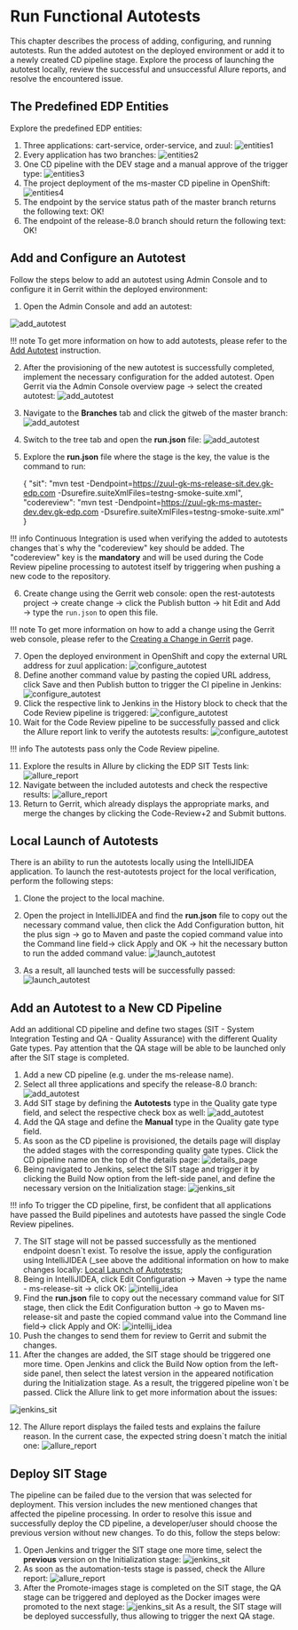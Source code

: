 # Run Functional Autotests

This chapter describes the process of adding, configuring, and running autotests. Run the added autotest on the deployed
environment or add it to a newly created CD pipeline stage.
Explore the process of launching the autotest locally, review the successful and unsuccessful Allure reports, and resolve
the encountered issue.

## The Predefined EDP Entities

Explore the predefined EDP entities:

1. Three applications: cart-service, order-service, and zuul:
  ![entities1](../assets/user-guide/entities1.png)
2. Every application has two branches:
  ![entities2](../assets/user-guide/entities2.png)
3. One CD pipeline with the DEV stage and a manual approve of the trigger type:
  ![entities3](../assets/user-guide/entities3.png)
4. The project deployment of the ms-master CD pipeline in OpenShift:
  ![entities4](../assets/user-guide/entities4.png)
5. The endpoint by the service status path of the master branch returns the following text: OK!
6. The endpoint of the release-8.0 branch should return the following text: OK!

## Add and Configure an Autotest

Follow the steps below to add an autotest using Admin Console and to configure it in Gerrit within the deployed environment:

1. Open the Admin Console and add an autotest:

  ![add_autotest](../assets/user-guide/add_autotest.png)

  !!! note
      To get more information on how to add autotests, please refer to the [Add Autotest](add-autotest.md) instruction.

2. After the provisioning of the new autotest is successfully completed, implement the necessary configuration for the added autotest. Open Gerrit via the Admin Console overview page → select the created autotest:
  ![add_autotest](../assets/user-guide/add_autotest2.png)
3. Navigate to the **Branches** tab and click the gitweb of the master branch:
  ![add_autotest](../assets/user-guide/add_autotest3.png)
4. Switch to the tree tab and open the **run.json** file:
  ![add_autotest](../assets/user-guide/add_autotest4.png)
5. Explore the **run.json** file where the stage is the key, the value is the command to run:

      {
        "sit": "mvn test -Dendpoint=https://zuul-gk-ms-release-sit.dev.gk-edp.com -Dsurefire.suiteXmlFiles=testng-smoke-suite.xml",
        "codereview": "mvn test -Dendpoint=https://zuul-gk-ms-master-dev.dev.gk-edp.com -Dsurefire.suiteXmlFiles=testng-smoke-suite.xml"
      }

  !!! info
      Continuous Integration is used when verifying the added to autotests changes that`s why the "codereview" key should be added.
      The "codereview" key is the **mandatory** and will be used during the Code Review pipeline processing to autotest itself by triggering when pushing a new code to the repository.

6. Create change using the Gerrit web console: open the rest-autotests project → create change → click the Publish button →
hit Edit and Add → type the `run.json` to open this file.

  !!! note
      To get more information on how to add a change using the Gerrit web console, please refer to the [Creating a Change in Gerrit](hhttps://gerrit-review.googlesource.com/Documentation/user-inline-edit.html) page.

7. Open the deployed environment in OpenShift and copy the external URL address for zuul application:
  ![configure_autotest](../assets/user-guide/configure_autotest.png)
8. Define another command value by pasting the copied URL address, click Save and then Publish button to trigger the CI pipeline in Jenkins:
  ![configure_autotest](../assets/user-guide/configure_autotest2.png)
9. Click the respective link to Jenkins in the History block to check that the Code Review pipeline is triggered:
  ![configure_autotest](../assets/user-guide/configure_autotest3.png)
10. Wait for the Code Review pipeline to be successfully passed and click the Allure report link to verify the autotests results:
    ![configure_autotest](../assets/user-guide/configure_autotest4.png)

  !!! info
      The autotests pass only the Code Review pipeline.

11. Explore the results in Allure by clicking the EDP SIT Tests link:
  ![allure_report](../assets/user-guide/allure_report.png)
12. Navigate between the included autotests and check the respective results:
  ![allure_report](../assets/user-guide/allure_report2.png)
13. Return to Gerrit, which already displays the appropriate marks, and merge the changes by clicking the Code-Review+2 and Submit buttons.

## Local Launch of Autotests

There is an ability to run the autotests locally using the IntelliJIDEA application. To launch the rest-autotests project for the local verification, perform the following steps:

1. Clone the project to the local machine.

2. Open the project in IntelliJIDEA and find the **run.json** file to copy out the necessary command value, then click the Add Configuration button, hit the plus sign → go to Maven and paste the copied command value into the Command line field→ click Apply and OK → hit the necessary button to run the added command value:
  ![launch_autotest](../assets/user-guide/launch_autotest.png)
3. As a result, all launched tests will be successfully passed:
  ![launch_autotest](../assets/user-guide/launch_autotest2.png)

## Add an Autotest to a New CD Pipeline

Add an additional CD pipeline and define two stages (SIT - System Integration Testing and QA - Quality Assurance) with the different Quality Gate types. Pay attention that the QA stage will be able to be launched only after the SIT stage is completed.

1. Add a new CD pipeline (e.g. under the ms-release name).
2. Select all three applications and specify the release-8.0 branch:
  ![add_autotest](../assets/user-guide/add_autotest5.png)
3. Add SIT stage by defining the **Autotests** type in the Quality gate type field, and select the respective check box as well:
  ![add_autotest](../assets/user-guide/add_autotest6.png)
4. Add the QA stage and define the **Manual** type in the Quality gate type field.
5. As soon as the CD pipeline is provisioned, the details page will display the added stages with the corresponding quality gate types. Click the CD pipeline name on the top of the details page:
  ![details_page](../assets/user-guide/details_page.png)
6. Being navigated to Jenkins, select the SIT stage and trigger it by clicking the Build Now option from the left-side panel, and define the necessary version on the Initialization stage:
  ![jenkins_sit](../assets/user-guide/jenkins_sit_stage.png)

  !!! info
      To trigger the CD pipeline, first, be confident that all applications have passed the Build pipelines and autotests have passed the single Code Review pipelines.

7. The SIT stage will not be passed successfully as the mentioned endpoint doesn`t exist.
To resolve the issue, apply the configuration using IntelliJIDEA (_see above the additional information on how to make changes locally: [Local Launch of Autotests](#local-launch-autotest);
8. Being in IntelliJIDEA, click Edit Configuration → Maven → type the name - ms-release-sit → click OK:
  ![intellij_idea](../assets/user-guide/i_idea.png)
9. Find the **run.json** file to copy out the necessary command value for SIT stage, then click the Edit Configuration button → go to Maven ms-release-sit and paste the copied command value into the Command line field→ click Apply and OK:
  ![intellij_idea](../assets/user-guide/i_idea2.png)
10. Push the changes to send them for review to Gerrit and submit the changes.
11. After the changes are added, the SIT stage should be triggered one more time. Open Jenkins and click the Build Now option from the left-side panel, then select the latest version in the appeared notification during the Initialization stage.
As a result, the triggered pipeline won`t be passed. Click the Allure link to get more information about the issues:

  ![jenkins_sit](../assets/user-guide/failed_build.png)

12. The Allure report displays the failed tests and explains the failure reason. In the current case, the expected string doesn`t match the initial one:
  ![allure_report](../assets/user-guide/allure_report3.png)

## Deploy SIT Stage

The pipeline can be failed due to the version that was selected for deployment. This version includes the new mentioned
changes that affected the pipeline processing. In order to resolve this issue and successfully deploy the CD pipeline,
a developer/user should choose the previous version without new changes. To do this, follow the steps below:

1. Open Jenkins and trigger the SIT stage one more time, select the **previous** version on the Initialization stage:
  ![jenkins_sit](../assets/user-guide/jenkins_sit_stage2.png)
2. As soon as the automation-tests stage is passed, check the Allure report:
  ![allure_report](../assets/user-guide/allure_report2.png)
3. After the Promote-images stage is completed on the SIT stage, the QA stage can be triggered and deployed as the Docker images were promoted to the next stage:
  ![jenkins_sit](../assets/user-guide/jenkins_sit_stage3.png)
As a result, the SIT stage will be deployed successfully, thus allowing to trigger the next QA stage.
